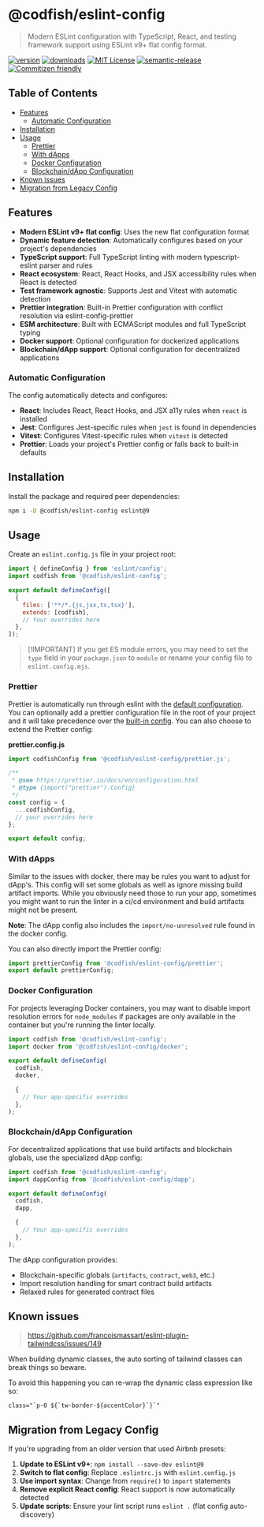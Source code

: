 # @codfish/eslint-config

> Modern ESLint configuration with TypeScript, React, and testing framework support using ESLint v9+ flat config format.

[![version](https://img.shields.io/npm/v/@codfish/eslint-config.svg)](http://npm.im/@codfish/eslint-config)
[![downloads](https://img.shields.io/npm/dm/@codfish/eslint-config.svg)](http://npm-stat.com/charts.html?package=@codfish/eslint-config&from=2015-08-01)
[![MIT License](https://img.shields.io/npm/l/@codfish/eslint-config.svg)](http://opensource.org/licenses/MIT)
[![semantic-release](https://img.shields.io/badge/%20%20%F0%9F%93%A6%F0%9F%9A%80-semantic--release-e10079.svg)](https://github.com/semantic-release/semantic-release)
[![Commitizen friendly](https://img.shields.io/badge/commitizen-friendly-brightgreen.svg)](http://commitizen.github.io/cz-cli/)

<!-- START doctoc generated TOC please keep comment here to allow auto update -->
<!-- DON'T EDIT THIS SECTION, INSTEAD RE-RUN doctoc TO UPDATE -->
## Table of Contents

- [Features](#features)
  - [Automatic Configuration](#automatic-configuration)
- [Installation](#installation)
- [Usage](#usage)
  - [Prettier](#prettier)
  - [With dApps](#with-dapps)
  - [Docker Configuration](#docker-configuration)
  - [Blockchain/dApp Configuration](#blockchaindapp-configuration)
- [Known issues](#known-issues)
- [Migration from Legacy Config](#migration-from-legacy-config)

<!-- END doctoc generated TOC please keep comment here to allow auto update -->

## Features

- **Modern ESLint v9+ flat config**: Uses the new flat configuration format
- **Dynamic feature detection**: Automatically configures based on your project's dependencies
- **TypeScript support**: Full TypeScript linting with modern typescript-eslint parser and rules
- **React ecosystem**: React, React Hooks, and JSX accessibility rules when React is detected
- **Test framework agnostic**: Supports Jest and Vitest with automatic detection
- **Prettier integration**: Built-in Prettier configuration with conflict resolution via eslint-config-prettier
- **ESM architecture**: Built with ECMAScript modules and full TypeScript typing
- **Docker support**: Optional configuration for dockerized applications
- **Blockchain/dApp support**: Optional configuration for decentralized applications

### Automatic Configuration

The config automatically detects and configures:

- **React**: Includes React, React Hooks, and JSX a11y rules when `react` is installed
- **Jest**: Configures Jest-specific rules when `jest` is found in dependencies
- **Vitest**: Configures Vitest-specific rules when `vitest` is detected
- **Prettier**: Loads your project's Prettier config or falls back to built-in defaults

## Installation

Install the package and required peer dependencies:

```sh
npm i -D @codfish/eslint-config eslint@9
```

## Usage

Create an `eslint.config.js` file in your project root:

```js
import { defineConfig } from 'eslint/config';
import codfish from '@codfish/eslint-config';

export default defineConfig([
  {
    files: ['**/*.{js,jsx,ts,tsx}'],
    extends: [codfish],
    // Your overrides here
  },
]);
```

> [!IMPORTANT] If you get ES module errors, you may need to set the `type` field in your `package.json` to `module` or
> rename your config file to `eslint.config.mjs`.

### Prettier

Prettier is automatically run through eslint with the [default configuration](./prettier.js). You can optionally add a
prettier configuration file in the root of your project and it will take precedence over the
[built-in config](./prettier.js). You can also choose to extend the Prettier config:

**prettier.config.js**

```js
import codfishConfig from '@codfish/eslint-config/prettier.js';

/**
 * @see https://prettier.io/docs/en/configuration.html
 * @type {import("prettier").Config}
 */
const config = {
  ...codfishConfig,
  // your overrides here
};

export default config;
```

### With dApps

Similar to the issues with docker, there may be rules you want to adjust for dApp's. This config will set some globals
as well as ignore missing build artifact imports. While you obviously need those to run your app, sometimes you might
want to run the linter in a ci/cd environment and build artifacts might not be present.

**Note**: The dApp config also includes the `import/no-unresolved` rule found in the docker config.

You can also directly import the Prettier config:

```js
import prettierConfig from '@codfish/eslint-config/prettier';
export default prettierConfig;
```

### Docker Configuration

For projects leveraging Docker containers, you may want to disable import resolution errors for `node_modules` if
packages are only available in the container but you're running the linter locally.

```js
import codfish from '@codfish/eslint-config';
import docker from '@codfish/eslint-config/docker';

export default defineConfig(
  codfish,
  docker,

  {
    // Your app-specific overrides
  },
);
```

### Blockchain/dApp Configuration

For decentralized applications that use build artifacts and blockchain globals, use the specialized dApp config:

```js
import codfish from '@codfish/eslint-config';
import dappConfig from '@codfish/eslint-config/dapp';

export default defineConfig(
  codfish,
  dapp,

  {
    // Your app-specific overrides
  },
);
```

The dApp configuration provides:

- Blockchain-specific globals (`artifacts`, `contract`, `web3`, etc.)
- Import resolution handling for smart contract build artifacts
- Relaxed rules for generated contract files

## Known issues

> https://github.com/francoismassart/eslint-plugin-tailwindcss/issues/149

When building dynamic classes, the auto sorting of tailwind classes can break things so beware.

To avoid this happening you can re-wrap the dynamic class expression like so:

```vue-html
class="`p-0 ${`tw-border-${accentColor}`}`"
```

## Migration from Legacy Config

If you're upgrading from an older version that used Airbnb presets:

1. **Update to ESLint v9+**: `npm install --save-dev eslint@9`
2. **Switch to flat config**: Replace `.eslintrc.js` with `eslint.config.js`
3. **Use import syntax**: Change from `require()` to `import` statements
4. **Remove explicit React config**: React support is now automatically detected
5. **Update scripts**: Ensure your lint script runs `eslint .` (flat config auto-discovery)
